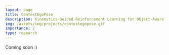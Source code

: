 ```yaml
---
layout: page
title: ContextEgoPose
description: Kinematics-Guided Reinforcement Learning for Object-Aware 3D Ego-Pose Estimation
img: /assets/img/projects/contextegopose.gif
importance: 2
type: research
---
```


Coming soon :)